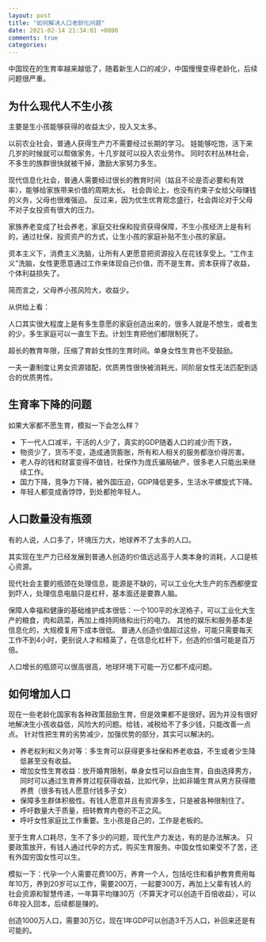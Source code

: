```yaml
---
layout: post
title: "如何解决人口老龄化问题"
date: 2021-02-14 21:34:01 +0800
comments: true
categories:
---
```


中国现在的生育率越来越低了，随着新生人口的减少，中国慢慢变得老龄化，后续问题很严重。

## 为什么现代人不生小孩

主要是生小孩能够获得的收益太少，投入又太多。

以前农业社会，普通人获得生产力不需要经过长期的学习。
娃能够吃饱，活下来几岁的时候就可以帮做家务，十几岁就可以投入农业劳作。
同时农村丛林社会，不多生的族群很快就被干掉，激励大家努力多生。

现代信息化社会，普通人需要经过很长的教育时间（姑且不论是否必要和有效率），能够给家族带来价值的周期太长。
社会舆论上，也没有约束子女给父母赚钱的义务，父母也很难强迫。
反过来，因为优生优育观念盛行，社会舆论对于父母不对子女投资有很大的压力。

家族养老变成了社会养老，家庭交社保和投资获得保障，不生小孩经济上是有利的，通过社保，投资资产的方式，让生小孩的家庭补贴不生小孩的家庭。

资本主义下，消费主义洗脑，让所有人更愿意把资源投入在花钱享受上。“工作主义”洗脑，女性更愿意通过工作来体现自己价值，而不是生育。资本获得了收益，个体利益损失了。

简而言之，父母养小孩风险大，收益少。

从供给上看：

人口其实很大程度上是有多生意愿的家庭创造出来的，很多人就是不想生，或者生的少，多生家庭可以一直生下去。计划生育把他们都限制死了。

超长的教育年限，压缩了育龄女性的生育时间。单身女性生育也不受鼓励。

一夫一妻制度让男女资源错配，优质男性很快被消耗光，同阶层女性无法匹配到适合的优质男性。

## 生育率下降的问题

如果大家都不愿生育，模拟一下会怎么样？

- 下一代人口减半，干活的人少了，真实的GDP随着人口的减少而下跌，
- 物资少了，货币不变，造成通货膨胀，所有和人相关的服务都涨价得厉害。
- 老人存的钱和财富变得不值钱，社保作为庞氏骗局破产，很多老人只能出来继续工作。
- 国力下降，竞争力下降，被外国压迫，GDP降低更多，生活水平螺旋式下降。
- 年轻人都变成香饽饽，到处都抢年轻人。

## 人口数量没有瓶颈

有的人说，人口多了，环境压力大，地球养不了太多的人口。

其实现在生产力已经发展到普通人创造的价值远远高于人类本身的消耗，人口是核心资源。

现代社会主要的瓶颈在处理信息，能源是不缺的，可以工业化大生产的东西都便宜到吓人，处理信息电脑只是杠杆，基本面还是要靠人脑。

保障人幸福和健康的基础维护成本很低：一个100平的水泥格子，可以工业化大生产的粮食，肉和蔬菜，再加上维持网络和出行的电力。
其他的娱乐和服务基本是信息化的，大规模复用下成本很低。
普通人创造价值超过这些，可能只需要每天工作不到4小时，更别说人才和精英了，在信息化杠杆下，创造的价值可能是百万倍。

人口增长的瓶颈可以很高很高，地球环境下可能一万亿都不成问题。

## 如何增加人口

现在一些老龄化国家有各种政策鼓励生育，但是效果都不是很好。因为并没有很好地解决生小孩收益低，风险大的问题。给钱，减税给不了多少钱，只能改善一点点。
针对性把生育的劣势减少，加强优势的部分，其实可以解决的。

- 养老权利和义务对等：多生育可以获得更多社保和养老收益，不生或者少生降低甚至没有收益。
- 增加女性生育收益：放开婚育限制，单身女性可以自由生育，自由选择男方，同时可以通过生育养育过程获得收益，比如代孕，比如非婚生育从男方获得赡养费（很多有钱人愿意付钱多子女）
- 保障多生群体积极性。有钱人愿意并且有资源多生，只是被各种限制住了。
- 呼吁数量大于质量，扭转教育内卷的不正之风。
- 呼吁女性家庭比工作重要。生小孩是自己的，工作是老板的。

至于生育人口耗尽，生不了多少的问题，现代生产力发达，有的是办法解决。
只要政策放开，有钱人通过代孕的方式，购买生育服务。中国女性如果受不了苦，还有外国穷国女性可以生。

模拟一下：代孕一个人需要花费100万，养育一个人，包括吃住和看护教育费用每年10万，养到20岁可以工作，需要200万，一起要300万，再加上父辈有钱人的社会资源和智慧传递，一年算平均赚30万（不算天才可以创造千百倍收益），可以6年投入回本，后续都是赚的。

创造1000万人口，需要30万亿，现在1年GDP可以创造3千万人口，补回来还是有可能的。


